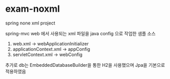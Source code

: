 # exam-noxml
spring none xml project


spring-mvc web 에서 사용되는 xml 파일을 java config 으로 작업한 샘플 소스

1. web.xml -> webApplicationInitializer
2. applicationContext.xml -> appConfig
3. servletContext.xml -> webConfig

추가로 db는 EmbeddedDatabaseBuilder을 통한 H2을 사용했으며 Jpa을 기본으로 적용하였음 
